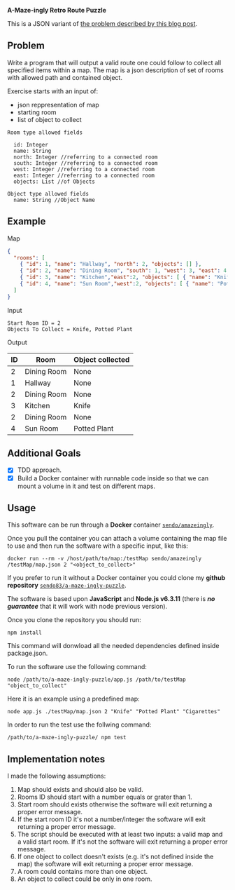 __A-Maze-ingly Retro Route Puzzle__

This is a JSON variant of [the problem described by this blog post](http://www.jonarcher.com/2010_01_01_archive.html).

Problem
-------

Write a program that will output a valid route one could follow to collect all specified items within a map.
The map is a json description of set of rooms with allowed path and contained object.

Exercise starts with an input of:
  - json reppresentation of map
  - starting room
  - list of object to collect

```
Room type allowed fields

  id: Integer
  name: String
  north: Integer //referring to a connected room
  south: Integer //referring to a connected room
  west: Integer //referring to a connected room
  east: Integer //referring to a connected room
  objects: List //of Objects

Object type allowed fields
  name: String //Object Name
```

Example
-------

Map
```json
{
  "rooms": [
    { "id": 1, "name": "Hallway", "north": 2, "objects": [] },
    { "id": 2, "name": "Dining Room", "south": 1, "west": 3, "east": 4, "objects": [] },
    { "id": 3, "name": "Kitchen","east":2, "objects": [ { "name": "Knife" } ] },
    { "id": 4, "name": "Sun Room","west":2, "objects": [ { "name": "Potted Plant" } ] }
  ]
}
```

Input
```
Start Room ID = 2
Objects To Collect = Knife, Potted Plant
```

Output

| ID | Room | Object collected|
|----|------|-----------------|
|2|Dining Room|None|
|1|Hallway|None|
|2|Dining Room|None|
|3|Kitchen|Knife|
|2|Dining Room|None|
|4|Sun Room|Potted Plant|

Additional Goals
----------------
  - [x] TDD approach.
  - [x] Build a Docker container with runnable code inside so that we can mount a volume in it and test on different maps.

Usage
------------------

This software can be run through a **Docker** container [`sendo/amazeingly`](https://hub.docker.com/r/sendo/amazeingly/).

Once you pull the container you can attach a volume containing the map file to use and then run the software with a specific input, like this:
```
docker run --rm -v /host/path/to/map:/testMap sendo/amazeingly /testMap/map.json 2 "<object_to_collect>"
```

If you prefer to run it without a Docker container you could clone my **github repository** [`sendo83/a-maze-ingly-puzzle`](https://github.com/Sendo83/a-maze-ingly-puzzle).

The software is based upon **JavaScript** and **Node.js v6.3.11** (there is _**no guarantee**_ that it will work with node previous version).

Once you clone the repository you should run:
```
npm install
```
This command will donwload all the needed dependencies defined inside package.json.

To run the software use the following command:
```
node /path/to/a-maze-ingly-puzzle/app.js /path/to/testMap "object_to_collect"
```
Here it is an example using a predefined map:
```
node app.js ./testMap/map.json 2 "Knife" "Potted Plant" "Cigarettes"
```
In order to run the test use the follwing command:
```
/path/to/a-maze-ingly-puzzle/ npm test
```

Implementation notes
--------------------

I made the following assumptions:

1. Map should exists and should also be valid.
2. Rooms ID should start with a number equals or grater than 1.
3. Start room should exists otherwise the software will exit returning a proper error message.
4. If the start room ID it's not a number/integer the software will exit returning a proper error message.
5. The script should be executed with at least two inputs: a valid map and a valid start room. If it's not the software will exit returning a proper error message.
6. If one object to collect doesn't exists (e.g. it's not defined inside the map) the software will exit returning a proper error message.
7. A room could contains more than one object.
8. An object to collect could be only in one room.
